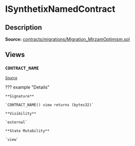 # ISynthetixNamedContract

## Description

**Source:** [contracts/migrations/Migration_MirzamOptimism.sol](https://github.com/Synthetixio/synthetix/tree/v2.64.1-alpha/contracts/migrations/Migration_MirzamOptimism.sol)

## Views

### `CONTRACT_NAME`

<sub>[Source](https://github.com/Synthetixio/synthetix/tree/v2.64.1-alpha/contracts/migrations/Migration_MirzamOptimism.sol#L10)</sub>

??? example "Details"

    **Signature**

    `CONTRACT_NAME() view returns (bytes32)`

    **Visibility**

    `external`

    **State Mutability**

    `view`
